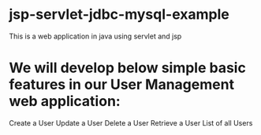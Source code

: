 # jsp-servlet-jdbc-mysql-example
This is a web application in java using servlet and jsp


# We will develop below simple basic features in our User Management web application:
Create a User
Update a User
Delete a User
Retrieve a User
List of all Users
